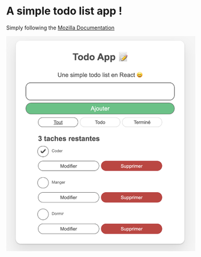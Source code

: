 # A simple todo list app !

Simply following the [Mozilla Documentation](https://developer.mozilla.org/)

![todo app](https://github.com/rbourgeat/todo-app/blob/main/result.png)

